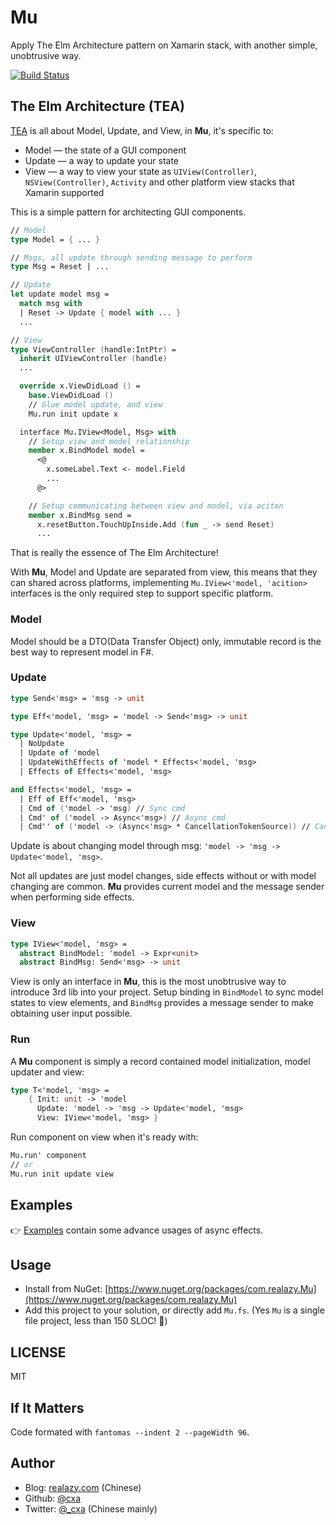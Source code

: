 # Mu

Apply The Elm Architecture pattern on Xamarin stack, with another simple, unobtrusive way.

[![Build Status](https://travis-ci.org/cxa/Mu.svg?branch=master)](https://travis-ci.org/cxa/Mu)

## The Elm Architecture (TEA)

[TEA](https://guide.elm-lang.org/architecture/) is all about Model, Update, and View, in **Mu**, it's specific to:

- Model — the state of a GUI component
- Update — a way to update your state
- View — a way to view your state as `UIView(Controller)`, `NSView(Controller)`, `Activity` and other platform view stacks that Xamarin supported

This is a simple pattern for architecting GUI components.

```fsharp
// Model
type Model = { ... }

// Msgs, all update through sending message to perform
type Msg = Reset | ...

// Update
let update model msg =
  match msg with
  | Reset -> Update { model with ... }
  ...

// View
type ViewController (handle:IntPtr) =
  inherit UIViewController (handle)
  ...

  override x.ViewDidLoad () =
    base.ViewDidLoad ()
    // Glue model update, and view
    Mu.run init update x

  interface Mu.IView<Model, Msg> with
    // Setup view and model relationship
    member x.BindModel model =
      <@
        x.someLabel.Text <- model.Field
        ...
      @>

    // Setup communicating between view and model, via aciton
    member x.BindMsg send =
      x.resetButton.TouchUpInside.Add (fun _ -> send Reset)
      ...
```

That is really the essence of The Elm Architecture!

With **Mu**, Model and Update are separated from view, this means that they can shared across platforms, implementing `Mu.IView<'model, 'acition>` interfaces is the only required step to support specific platform.

### Model

Model should be a DTO(Data Transfer Object) only, immutable record is the best way to represent model in F#.

### Update

```fsharp
type Send<'msg> = 'msg -> unit

type Eff<'model, 'msg> = 'model -> Send<'msg> -> unit

type Update<'model, 'msg> =
  | NoUpdate
  | Update of 'model
  | UpdateWithEffects of 'model * Effects<'model, 'msg>
  | Effects of Effects<'model, 'msg>

and Effects<'model, 'msg> =
  | Eff of Eff<'model, 'msg>
  | Cmd of ('model -> 'msg) // Sync cmd
  | Cmd' of ('model -> Async<'msg>) // Async cmd
  | Cmd'' of ('model -> (Async<'msg> * CancellationTokenSource)) // Cancellable anync cmd
```

Update is about changing model through msg: `'model -> 'msg -> Update<'model, 'msg>`.

Not all updates are just model changes, side effects without or with model changing are common. **Mu** provides current model and the message sender when performing side effects.

### View

```fsharp
type IView<'model, 'msg> =
  abstract BindModel: 'model -> Expr<unit>
  abstract BindMsg: Send<'msg> -> unit
```

View is only an interface in **Mu**, this is the most unobtrusive way to introduce 3rd lib into your project. Setup binding in `BindModel` to sync model states to view elements, and `BindMsg` provides a message sender to make obtaining user input possible.

### Run

A **Mu** component is simply a record contained model initialization, model updater and view:

```fsharp
type T<'model, 'msg> =
    { Init: unit -> 'model
      Update: 'model -> 'msg -> Update<'model, 'msg>
      View: IView<'model, 'msg> }
```

Run component on view when it's ready with:

```fsharp
Mu.run' component
// or
Mu.run init update view
```

## Examples

👉 [Examples](Examples) contain some advance usages of async effects.

## Usage

- Install from NuGet: [https://www.nuget.org/packages/com.realazy.Mu](https://www.nuget.org/packages/com.realazy.Mu)
- Add this project to your solution, or directly add `Mu.fs`. (Yes `Mu` is a single file project, less than 150 SLOC! 🤯)

## LICENSE

MIT

## If It Matters

Code formated with `fantomas --indent 2 --pageWidth 96`.

## Author

- Blog: [realazy.com](https://realazy.com) (Chinese)
- Github: [@cxa](https://github.com/cxa)
- Twitter: [@\_cxa](https://twitter.com/_cxa) (Chinese mainly)
